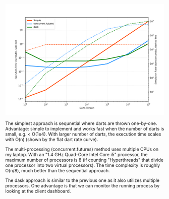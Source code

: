 <img src="results.png">


The simplest approach is sequnetial where darts are thrown one-by-one. 
Advantage: simple to implement and works fast when the number of darts is small, e.g. < O(1e4). 
With larger number of darts, the execution time scales with O(n) (shown by the flat dart rate curve).

The multi-processing (concurrent.futures) method uses multiple CPUs on my laptop. 
With an "1.4 GHz Quad-Core Intel Core i5" processor, the maximum number of processors is 8 
(if counting "Hyperthreads" that divide one processor into two virtual processors). 
The time complexity is roughly O(n/8), much better than the sequential approach.

The dask approach is similar to the previous one as it also utilizes multiple processors. 
One advantage is that we can monitor the running process by looking at the client dashboard.
